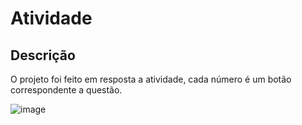 # Atividade

## Descrição

O projeto foi feito em resposta a atividade, cada número é um botão correspondente a questão.

![image](https://github.com/Dr4ss4/Atividade/assets/146294981/89adfd16-68d6-4dbb-b799-fa4dda5a1d90)
